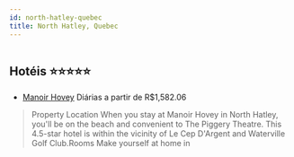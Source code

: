 ```yaml
---
id: north-hatley-quebec
title: North Hatley, Quebec
---
```


<center><img src="https://assets.cosmos-data.com/1/01ac33b6c09840a3fb8df3ecb4a5995a/533194.jpg" alt="" /></center>


## Hotéis ⭐️⭐️⭐️⭐️⭐️

-    [Manoir Hovey](https://www.hurb.com/aud/https://www.hurb.com/hoteis/north-hatley/manoir-hovey-JNP-JP884638?cmp=18055) Diárias a partir de R$1,582.06
   > Property Location When you stay at Manoir Hovey in North Hatley, you&apos;ll be on the beach and convenient to The Piggery Theatre.  This 4.5-star hotel is within the vicinity of Le Cep D&apos;Argent and Waterville Golf Club.Rooms Make yourself at home in
